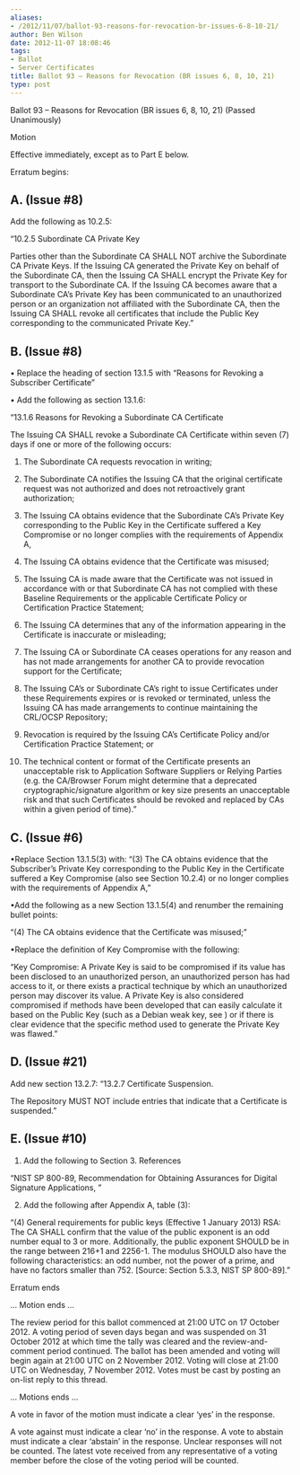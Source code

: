 ```yaml
---
aliases:
- /2012/11/07/ballot-93-reasons-for-revocation-br-issues-6-8-10-21/
author: Ben Wilson
date: 2012-11-07 18:08:46
tags:
- Ballot
- Server Certificates
title: Ballot 93 – Reasons for Revocation (BR issues 6, 8, 10, 21)
type: post
---
```


Ballot 93 – Reasons for Revocation (BR issues 6, 8, 10, 21) (Passed Unanimously)

Motion

Effective immediately, except as to Part E below.

Erratum begins:

## A. (Issue #8)

Add the following as 10.2.5:

“10.2.5 Subordinate CA Private Key

Parties other than the Subordinate CA SHALL NOT archive the Subordinate CA Private Keys. If the Issuing CA generated the Private Key on behalf of the Subordinate CA, then the Issuing CA SHALL encrypt the Private Key for transport to the Subordinate CA. If the Issuing CA becomes aware that a Subordinate CA’s Private Key has been communicated to an unauthorized person or an organization not affiliated with the Subordinate CA, then the Issuing CA SHALL revoke all certificates that include the Public Key corresponding to the communicated Private Key.”

## B. (Issue #8)

• Replace the heading of section 13.1.5 with “Reasons for Revoking a Subscriber Certificate”

• Add the following as section 13.1.6:

“13.1.6 Reasons for Revoking a Subordinate CA Certificate

The Issuing CA SHALL revoke a Subordinate CA Certificate within seven (7) days if one or more of the following occurs:

1. The Subordinate CA requests revocation in writing;

1. The Subordinate CA notifies the Issuing CA that the original certificate request was not authorized and does not retroactively grant authorization;

1. The Issuing CA obtains evidence that the Subordinate CA’s Private Key corresponding to the Public Key in the Certificate suffered a Key Compromise or no longer complies with the requirements of Appendix A,

1. The Issuing CA obtains evidence that the Certificate was misused;

1. The Issuing CA is made aware that the Certificate was not issued in accordance with or that Subordinate CA has not complied with these Baseline Requirements or the applicable Certificate Policy or Certification Practice Statement;

1. The Issuing CA determines that any of the information appearing in the Certificate is inaccurate or misleading;

1. The Issuing CA or Subordinate CA ceases operations for any reason and has not made arrangements for another CA to provide revocation support for the Certificate;

1. The Issuing CA’s or Subordinate CA’s right to issue Certificates under these Requirements expires or is revoked or terminated, unless the Issuing CA has made arrangements to continue maintaining the CRL/OCSP Repository;

1. Revocation is required by the Issuing CA’s Certificate Policy and/or Certification Practice Statement; or

1. The technical content or format of the Certificate presents an unacceptable risk to Application Software Suppliers or Relying Parties (e.g. the CA/Browser Forum might determine that a deprecated cryptographic/signature algorithm or key size presents an unacceptable risk and that such Certificates should be revoked and replaced by CAs within a given period of time).”

## C. (Issue #6)

•Replace Section 13.1.5(3) with: “(3) The CA obtains evidence that the Subscriber’s Private Key corresponding to the Public Key in the Certificate suffered a Key Compromise (also see Section 10.2.4) or no longer complies with the requirements of Appendix A,”

•Add the following as a new Section 13.1.5(4) and renumber the remaining bullet points:

“(4) The CA obtains evidence that the Certificate was misused;”

•Replace the definition of Key Compromise with the following:

“Key Compromise: A Private Key is said to be compromised if its value has been disclosed to an unauthorized person, an unauthorized person has had access to it, or there exists a practical technique by which an unauthorized person may discover its value. A Private Key is also considered compromised if methods have been developed that can easily calculate it based on the Public Key (such as a Debian weak key, see ) or if there is clear evidence that the specific method used to generate the Private Key was flawed.”

## D. (Issue #21)

Add new section 13.2.7: “13.2.7 Certificate Suspension.

The Repository MUST NOT include entries that indicate that a Certificate is suspended.”

## E. (Issue #10)

1. Add the following to Section 3. References

“NIST SP 800-89, Recommendation for Obtaining Assurances for Digital Signature Applications, ”

2. Add the following after Appendix A, table (3):

“(4) General requirements for public keys (Effective 1 January 2013) RSA: The CA SHALL confirm that the value of the public exponent is an odd number equal to 3 or more. Additionally, the public exponent SHOULD be in the range between 216+1 and 2256-1. The modulus SHOULD also have the following characteristics: an odd number, not the power of a prime, and have no factors smaller than 752. \[Source: Section 5.3.3, NIST SP 800-89\].”

Erratum ends

… Motion ends …

The review period for this ballot commenced at 21:00 UTC on 17 October 2012. A voting period of seven days began and was suspended on 31 October 2012 at which time the tally was cleared and the review-and-comment period continued. The ballot has been amended and voting will begin again at 21:00 UTC on 2 November 2012. Voting will close at 21:00 UTC on Wednesday, 7 November 2012. Votes must be cast by posting an on-list reply to this thread.

… Motions ends …

A vote in favor of the motion must indicate a clear ‘yes’ in the response.

A vote against must indicate a clear ‘no’ in the response. A vote to abstain must indicate a clear ‘abstain’ in the response. Unclear responses will not be counted. The latest vote received from any representative of a voting member before the close of the voting period will be counted.